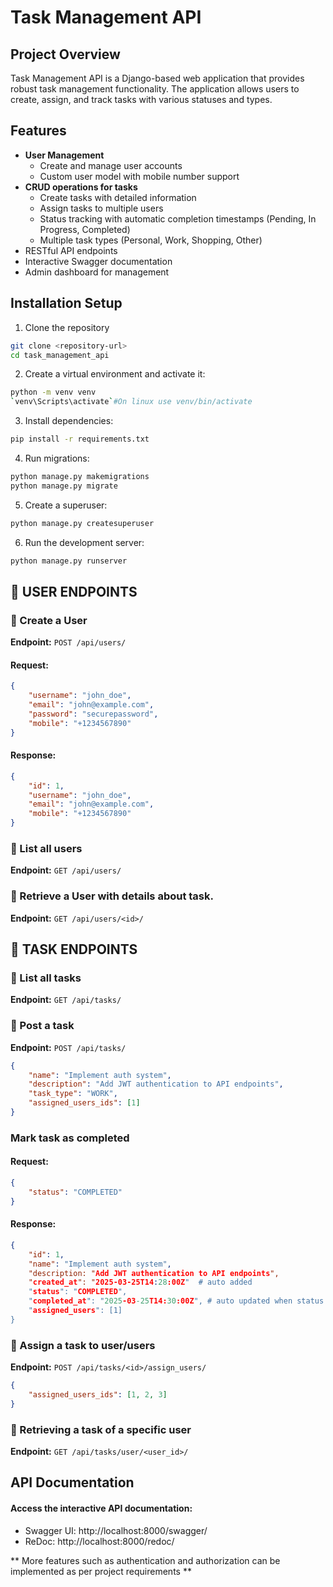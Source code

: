 # Task Management API

## Project Overview
Task Management API is a Django-based web application that provides robust task management functionality. The application allows users to create, assign, and track tasks with various statuses and types.

## Features

- **User Management**
  - Create and manage user accounts
  - Custom user model with mobile number support
- **CRUD operations for tasks**
  - Create tasks with detailed information
  - Assign tasks to multiple users
  - Status tracking with automatic completion timestamps (Pending, In Progress, Completed)
  - Multiple task types (Personal, Work, Shopping, Other)
- RESTful API endpoints
- Interactive Swagger documentation
- Admin dashboard for management

## Installation Setup
1. Clone the repository
```bash
git clone <repository-url>
cd task_management_api
```
2. Create a virtual environment and activate it:
```bash
python -m venv venv
`venv\Scripts\activate`#On linux use venv/bin/activate
```
3. Install dependencies:
```bash
pip install -r requirements.txt
```
4. Run migrations:
```bash
python manage.py makemigrations
python manage.py migrate
```
5. Create a superuser:
```bash
python manage.py createsuperuser
```
6. Run the development server:
```bash
python manage.py runserver
```

## 📌 USER ENDPOINTS
### 🔹 Create a User  
**Endpoint:** `POST /api/users/`  

#### **Request:**
```json
{
    "username": "john_doe",
    "email": "john@example.com",
    "password": "securepassword",
    "mobile": "+1234567890"
}
```

#### **Response:**
```json
{
    "id": 1,
    "username": "john_doe",
    "email": "john@example.com",
    "mobile": "+1234567890"
}
```

### 🔹 List all users 
**Endpoint:** `GET /api/users/`

### 🔹 Retrieve a User with details about task.
**Endpoint:** `GET /api/users/<id>/`

## 📌 TASK ENDPOINTS

### 🔹 List all tasks 
**Endpoint:** `GET /api/tasks/`

### 🔹 Post a task
**Endpoint:** `POST /api/tasks/`
```json
{
    "name": "Implement auth system",
    "description": "Add JWT authentication to API endpoints",
    "task_type": "WORK",
    "assigned_users_ids": [1]
}
```
### Mark task as completed

#### **Request:**
```json
{
    "status": "COMPLETED"
}
```

#### **Response:**
```json
{
    "id": 1,
    "name": "Implement auth system",
    "description: "Add JWT authentication to API endpoints",
    "created_at": "2025-03-25T14:28:00Z"  # auto added
    "status": "COMPLETED",
    "completed_at": "2025-03-25T14:30:00Z", # auto updated when status changes to "COMPLETED"
    "assigned_users": [1]
}
```

### 🔹 Assign a task to  user/users 
**Endpoint:** `POST /api/tasks/<id>/assign_users/`
```json
{
    "assigned_users_ids": [1, 2, 3]
}
```
### 🔹 Retrieving a task of a specific user
**Endpoint:** `GET /api/tasks/user/<user_id>/`

## API Documentation
#### **Access the interactive API documentation:**
- Swagger UI: http://localhost:8000/swagger/
- ReDoc: http://localhost:8000/redoc/

** More features such as authentication and authorization can be implemented as per project requirements **
